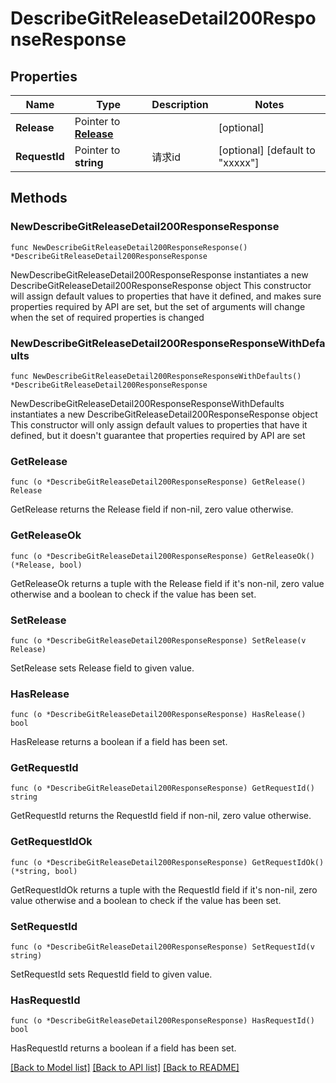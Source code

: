 # DescribeGitReleaseDetail200ResponseResponse

## Properties

Name | Type | Description | Notes
------------ | ------------- | ------------- | -------------
**Release** | Pointer to [**Release**](Release.md) |  | [optional] 
**RequestId** | Pointer to **string** | 请求id | [optional] [default to "xxxxx"]

## Methods

### NewDescribeGitReleaseDetail200ResponseResponse

`func NewDescribeGitReleaseDetail200ResponseResponse() *DescribeGitReleaseDetail200ResponseResponse`

NewDescribeGitReleaseDetail200ResponseResponse instantiates a new DescribeGitReleaseDetail200ResponseResponse object
This constructor will assign default values to properties that have it defined,
and makes sure properties required by API are set, but the set of arguments
will change when the set of required properties is changed

### NewDescribeGitReleaseDetail200ResponseResponseWithDefaults

`func NewDescribeGitReleaseDetail200ResponseResponseWithDefaults() *DescribeGitReleaseDetail200ResponseResponse`

NewDescribeGitReleaseDetail200ResponseResponseWithDefaults instantiates a new DescribeGitReleaseDetail200ResponseResponse object
This constructor will only assign default values to properties that have it defined,
but it doesn't guarantee that properties required by API are set

### GetRelease

`func (o *DescribeGitReleaseDetail200ResponseResponse) GetRelease() Release`

GetRelease returns the Release field if non-nil, zero value otherwise.

### GetReleaseOk

`func (o *DescribeGitReleaseDetail200ResponseResponse) GetReleaseOk() (*Release, bool)`

GetReleaseOk returns a tuple with the Release field if it's non-nil, zero value otherwise
and a boolean to check if the value has been set.

### SetRelease

`func (o *DescribeGitReleaseDetail200ResponseResponse) SetRelease(v Release)`

SetRelease sets Release field to given value.

### HasRelease

`func (o *DescribeGitReleaseDetail200ResponseResponse) HasRelease() bool`

HasRelease returns a boolean if a field has been set.

### GetRequestId

`func (o *DescribeGitReleaseDetail200ResponseResponse) GetRequestId() string`

GetRequestId returns the RequestId field if non-nil, zero value otherwise.

### GetRequestIdOk

`func (o *DescribeGitReleaseDetail200ResponseResponse) GetRequestIdOk() (*string, bool)`

GetRequestIdOk returns a tuple with the RequestId field if it's non-nil, zero value otherwise
and a boolean to check if the value has been set.

### SetRequestId

`func (o *DescribeGitReleaseDetail200ResponseResponse) SetRequestId(v string)`

SetRequestId sets RequestId field to given value.

### HasRequestId

`func (o *DescribeGitReleaseDetail200ResponseResponse) HasRequestId() bool`

HasRequestId returns a boolean if a field has been set.


[[Back to Model list]](../README.md#documentation-for-models) [[Back to API list]](../README.md#documentation-for-api-endpoints) [[Back to README]](../README.md)



